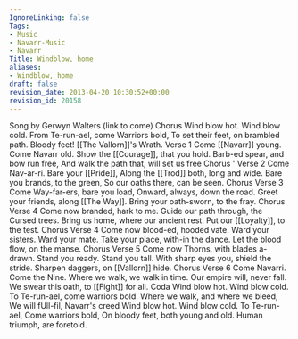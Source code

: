 ```yaml
---
IgnoreLinking: false
Tags:
- Music
- Navarr-Music
- Navarr
Title: Windblow, home
aliases:
- Windblow,_home
draft: false
revision_date: 2013-04-20 10:30:52+00:00
revision_id: 20158
---
```


Song by Gerwyn Walters  (link to come) 
Chorus
Wind blow hot. Wind blow cold.
From Te-run-ael, come Warriors bold, 
To set their feet, on brambled path.
Bloody feet! [[The Vallorn]]'s Wrath.
Verse 1
Come [[Navarr]] young. Come Navarr old.
Show the [[Courage]], that you hold.
Barb-ed spear, and bow run free,
And walk the path that, will set us free
Chorus
'
Verse 2
Come Nav-ar-ri. Bare your [[Pride]],
Along the [[Trod]] both, long and wide.
Bare you brands, to the green,
So our oaths there, can be seen.
Chorus
Verse 3
Come Way-far-ers, bare you load,
Onward, always, down the road.
Greet your friends,  along [[The Way]].
Bring your oath-sworn, to the fray.
Chorus
Verse 4
Come now branded, hark to me.
Guide our path through, the Cursed trees.
Bring us home, where our ancient rest.
Put our [[Loyalty]], to the test.
Chorus
Verse 4
Come now blood-ed, hooded vate.
Ward your sisters. Ward your mate.
Take your place, with-in the dance.
Let the blood flow, on the manse.
Chorus
Verse 5
Come now Thorns, with blades a-drawn.
Stand you ready. Stand you tall.
With sharp eyes you, shield the stride.
Sharpen daggers, on [[Vallorn]] hide.
Chorus
Verse 6
Come Navarri. Come the Nine.
Where we walk, we walk in time.
Our empire will, never fall.
We swear this oath, to [[Fight]] for all.
Coda
Wind blow hot. Wind blow cold.
To Te-run-ael, come warriors bold.
Where we walk, and where we bleed,
We will fUll-fil,  Navarr's creed
Wind blow hot. Wind blow cold.
To Te-run-ael, Come warriors bold,
On bloody feet, both young and old.
Human triumph, are foretold.
